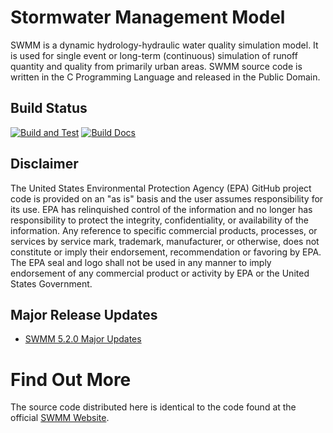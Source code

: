 ﻿

# Stormwater Management Model

SWMM is a dynamic hydrology-hydraulic water quality simulation model. 
It is used for single event or long-term (continuous) simulation of 
runoff quantity and quality from primarily urban areas. SWMM source code 
is written in the C Programming Language and released in the Public Domain.

## Build Status

[![Build and Test](https://github.com/USEPA/Stormwater-Management-Model/actions/workflows/build-and-test.yml/badge.svg)](https://github.com/USEPA/Stormwater-Management-Model/actions/workflows/build-and-test.yml)
[![Build Docs](https://github.com/USEPA/Stormwater-Management-Model/actions/workflows/build_docs.yml/badge.svg)](https://github.com/USEPA/Stormwater-Management-Model/actions/workflows/build_docs.yml)

## Disclaimer

The United States Environmental Protection Agency (EPA) GitHub project code is provided on an "as is" basis and the user assumes responsibility for its use. EPA has relinquished control of the information and no longer has responsibility to protect the integrity, confidentiality, or availability of the information. Any reference to specific commercial products, processes, or services by service mark, trademark, manufacturer, or otherwise, does not constitute or imply their endorsement, recommendation or favoring by EPA. The EPA seal and logo shall not be used in any manner to imply endorsement of any commercial product or activity by EPA or the United States Government.

## Major Release Updates 

* [SWMM 5.2.0 Major Updates](./SWMM_5.2.0.md)


# Find Out More
The source code distributed here is identical to the code found at the official [SWMM Website](http://www2.epa.gov/water-research/storm-water-management-model-swmm).